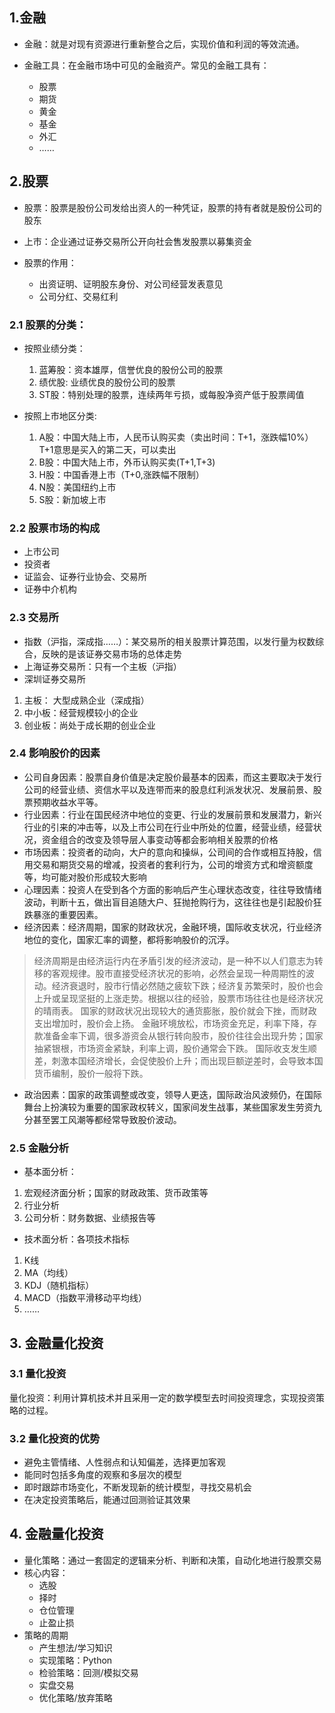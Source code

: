 
## 1.金融

* 金融：就是对现有资源进行重新整合之后，实现价值和利润的等效流通。
* 金融工具：在金融市场中可见的金融资产。常见的金融工具有：
    
    * 股票
    * 期货
    * 黄金
    * 基金
    * 外汇
    * ……
## 2.股票
* 股票：股票是股份公司发给出资人的一种凭证，股票的持有者就是股份公司的股东
* 上市：企业通过证券交易所公开向社会售发股票以募集资金
* 股票的作用：

    * 出资证明、证明股东身份、对公司经营发表意见
    * 公司分红、交易红利
    
### 2.1 股票的分类：

* 按照业绩分类：

  
    1. 蓝筹股：资本雄厚，信誉优良的股份公司的股票
    2. 绩优股: 业绩优良的股份公司的股票
    3. ST股：特别处理的股票，连续两年亏损，或每股净资产低于股票阈值


* 按照上市地区分类:
  

    1. A股：中国大陆上市，人民币认购买卖（卖出时间：T+1，涨跌幅10%） T+1意思是买入的第二天，可以卖出
    2. B股：中国大陆上市，外币认购买卖(T+1,T+3)
    3. H股：中国香港上市（T+0,涨跌幅不限制）
    4. N股：美国纽约上市
    5. S股：新加坡上市

### 2.2 股票市场的构成
* 上市公司
* 投资者
* 证监会、证券行业协会、交易所
* 证券中介机构

### 2.3 交易所
* 指数（沪指，深成指……）：某交易所的相关股票计算范围，以发行量为权数综合，反映的是该证券交易市场的总体走势
* 上海证券交易所：只有一个主板（沪指）
* 深圳证券交易所

1. 主板： 大型成熟企业（深成指）
2. 中小板：经营规模较小的企业
3. 创业板：尚处于成长期的创业企业

### 2.4 影响股价的因素
* 公司自身因素：股票自身价值是决定股价最基本的因素，而这主要取决于发行公司的经营业绩、资信水平以及连带而来的股息红利派发状况、发展前景、股票预期收益水平等。
* 行业因素：行业在国民经济中地位的变更、行业的发展前景和发展潜力，新兴行业的引来的冲击等，以及上市公司在行业中所处的位置，经营业绩，经营状况，资金组合的改变及领导层人事变动等都会影响相关股票的价格
* 市场因素：投资者的动向，大户的意向和操纵，公司间的合作或相互持股，信用交易和期货交易的增减，投资者的套利行为，公司的增资方式和增资额度等，均可能对股价形成较大影响
* 心理因素：投资人在受到各个方面的影响后产生心理状态改变，往往导致情绪波动，判断十五，做出盲目追随大户、狂抛抢购行为，这往往也是引起股价狂跌暴涨的重要因素。
* 经济因素：经济周期，国家的财政状况，金融环境，国际收支状况，行业经济地位的变化，国家汇率的调整，都将影响股价的沉浮。
>经济周期是由经济运行内在矛盾引发的经济波动，是一种不以人们意志为转移的客观规律。股市直接受经济状况的影响，必然会呈现一种周期性的波动。经济衰退时，股市行情必然随之疲软下跌；经济复苏繁荣时，股价也会上升或呈现坚挺的上涨走势。根据以往的经验，股票市场往往也是经济状况的晴雨表。
> 国家的财政状况出现较大的通货膨胀，股价就会下挫，而财政支出增加时，股价会上扬。
> 金融环境放松，市场资金充足，利率下降，存款准备金率下调，很多游资会从银行转向股市，股价往往会出现升势；国家抽紧银根，市场资金紧缺，利率上调，股价通常会下跌。
> 国际收支发生顺差，刺激本国经济增长，会促使股价上升；而出现巨额逆差时，会导致本国货币编制，股价一般将下跌。
* 政治因素：国家的政策调整或改变，领导人更迭，国际政治风波频仍，在国际舞台上扮演较为重要的国家政权转义，国家间发生战事，某些国家发生劳资九分甚至罢工风潮等都经常导致股价波动。

### 2.5 金融分析
* 基本面分析：
1. 宏观经济面分析；国家的财政政策、货币政策等
2. 行业分析
3. 公司分析：财务数据、业绩报告等

* 技术面分析：各项技术指标
1. K线
2. MA（均线）
3. KDJ（随机指标）
4. MACD（指数平滑移动平均线）
5. ……

## 3. 金融量化投资
### 3.1 量化投资
量化投资：利用计算机技术并且采用一定的数学模型去时间投资理念，实现投资策略的过程。
### 3.2 量化投资的优势
* 避免主管情绪、人性弱点和认知偏差，选择更加客观
* 能同时包括多角度的观察和多层次的模型
* 即时跟踪市场变化，不断发现新的统计模型，寻找交易机会
* 在决定投资策略后，能通过回测验证其效果

## 4. 金融量化投资
* 量化策略：通过一套固定的逻辑来分析、判断和决策，自动化地进行股票交易
* 核心内容：
  * 选股
  * 择时
  * 仓位管理
  * 止盈止损
* 策略的周期
  * 产生想法/学习知识
  * 实现策略：Python
  * 检验策略：回测/模拟交易
  * 实盘交易
  * 优化策略/放弃策略
  
